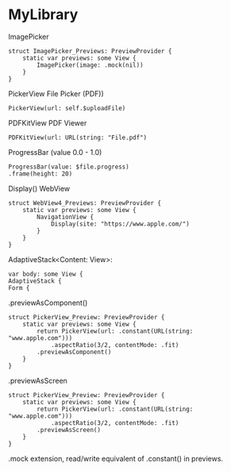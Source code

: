 # MyLibrary

ImagePicker 
````
struct ImagePicker_Previews: PreviewProvider {
    static var previews: some View {
        ImagePicker(image: .mock(nil))
    }
}
````

PickerView File Picker (PDF))
````
PickerView(url: self.$uploadFile)
````
PDFKitView PDF Viewer
````
PDFKitView(url: URL(string: "File.pdf")
````
ProgressBar (value 0.0 - 1.0)
````
ProgressBar(value: $file.progress)
.frame(height: 20)
````
Display() WebView
````
struct WebView4_Previews: PreviewProvider {
    static var previews: some View {
        NavigationView {
            Display(site: "https://www.apple.com/")
        }
    }
}
````

AdaptiveStack<Content: View>:
````
var body: some View {
AdaptiveStack {
Form {
````

.previewAsComponent()
````
struct PickerView_Preview: PreviewProvider {
    static var previews: some View {
        return PickerView(url: .constant(URL(string: "www.apple.com")))
            .aspectRatio(3/2, contentMode: .fit)
        .previewAsComponent()
    }
}
````
.previewAsScreen
````
struct PickerView_Preview: PreviewProvider {
    static var previews: some View {
        return PickerView(url: .constant(URL(string: "www.apple.com")))
            .aspectRatio(3/2, contentMode: .fit)
        .previewAsScreen()
    }
}
````
.mock extension, read/write equivalent of .constant() in previews.

